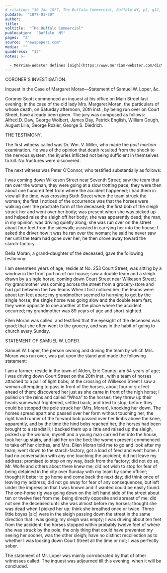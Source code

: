 ```yaml
---
# citation: "30 Jan 1877, The Buffalo Commercial, Buffalo NY, p3, q12, newspapers.com."
pubdate:  "1877-01-30"
author: 
title: 
voltitle:  "The Buffalo Commercial"
publocation:  "Buffalo  NY"
pages:  "3"
source:  "newspapers.com"
media:  ""
quaddress:  "12"
notes: >-

  - Merriam-Webster defines [nigh](https://www.merriam-webster.com/dictionary/nigh) as “being on the left side; the *nigh* horse”.
---
```

CORONER'S INVESTIGATION. 

Inquest in the Case of Margaret Moran—Statement of Samuel W. Loper, &c.  

Coroner Scott commenced an inquest at his office on Main Street last evening; in the case of the old lady Mrs. Margaret Moran, the particulars of whose death, on Saturday afternoon, 20th inst., by being run over on Court Street, have already been given. The jury was composed as follows: Alfred.D. Daw, George Wolbert, James Day, Patrick English, William Gough, August Lilia, George Rozier, George S. Diedrich.

THE TESTIMONY.

The first witness called was Dr. Wm. V. Miller, who made the *post mortem* examination. He was of the opinion that death resulted from the shock to the nervous system, the injuries inflicted not being sufficient in themselves to kill. No fractures were discovered. 

The next witness was Peter O’Connor, who testified substantially as follows: 

I was coming down Wilkeson Street near Seventh Street; saw the team that ran over the woman; they were going at a slow trotting pace; they were then about one hundred feet from where the accident happened; I had them in view all the time; was crossing Sixth Street when the team struck the woman; the first I noticed of the occurrence was that the horses were walking over the prostrate form of the deceased; the first bob of the sleigh struck her and went over her body; was present when she was picked up and helped raise the sleigh off her body; she was apparently dead; the man, in my opinion, was driving quietly along; she was run over on the street about four feet from the sidewalk; assisted in carrying her into the house; I asked the driver how it was he ran over the woman; he said he never saw her until the team had gone over her; he then drove away toward the starch-factory. 

Delia Moran, a grand-daughter of the deceased, gave the following testimony: 

I am seventeen years of age; reside at No. 253 Court Street; was sitting by a window in the front portion of our house; saw a double team and a sleigh drawn by a single horse, coming down Court Street near Wilkeson Street; my grandmother was coming across the street from a grocery-store and had got between the two teams When I first noticed her; the teams were about ten feet apart; my grandmother seemed to hurrying to get by the single horse; the single horse was going slow and the double team fast; they were opposite to one another at the place where the accident occurred; my grandmother was 89 years of age and short-sighted.

Ellen Moran was called, and testified that the eyesight of the deceased was good; that she often went to the grocery, and was in the habit of going to church every Sunday. 

STATEMENT OF SAMUEL W. LOPER. 

Samuel W. Loper, the person owning and driving the team by which Mrs. Moran was run over, was put upon the stand and made the following statement: 

I am a farmer; reside in the town of Alden, Erie County; am 54 years of age; I was driving down Court Street on the 20th inst., with a team of horses attached to a pair of light bobs; at the crossing of Wilkeson Street I saw a woman attempting to pass in front of the horses, about four or six feet ahead of them; discovered her just as she came in front of the nigh horse; I pulled on the reins and called “Whoa” to the horses; they threw up their heads somewhat frightened, settled back, and tried to stop; before they could be stopped the pole struck her (Mrs, Moran), knocking her down. The horses spread apart and passed over her form without touching her; the right hand runner of the forward bob passed over her limbs above the knee, apparently, and by the time the hind bobs reached her, the horses had been brought to a standstill; I backed them up a little and raised up the sleigh, picked up the woman; myself and a young man carried her into the house, took her up stairs, and laid her on the bed; the women present commenced to take off her clothes, and Mrs. Ellen Moran told me to go and look after my team; went down to the starch-factory, got a load of feed and went home. I had no conversation with any one touching the accident; did not leave my address; promised to stop on my way, back from the factory; did not do so, Mr. Wolfe and others about there knew me; did not wish to stop for fear of being detained in the city over Sunday with my team by some officer; thought it better to go home and come back the next day; did think once of leaving my address; did not go away for fear of any consequences, but left under the impression that I was known and if wanted could be easily found. The one-horse rig was going down on the left hand side of the street about ten or twelve feet from me, being directly opposite and abreast of me; did not see the deceased until she was almost before my horses; thought she was dead when I picked her up; think she breathed once or twice. Three little boyes [sic] were in the sleigh passing down the street in the same direction that I was going; my sleigh was empty; I was driving about ten feet from the accident; the horses stopped within probably twelve feet of where she was struck by the pole; the only thing that could have prevented my seeing her sooner, was the other sleigh; have no distinct recollection as to whether I was looking down Court Street all the time or not; I was perfectly sober. 

The statement of Mr. Loper was mainly corroborated by that of other witnesses called: The inquest was adjourned till this evening, when it will be concluded. 

